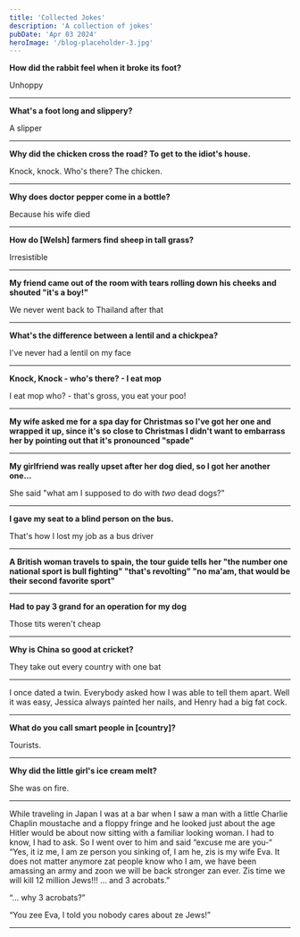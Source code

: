 ```yaml
---
title: 'Collected Jokes'
description: 'A collection of jokes'
pubDate: 'Apr 03 2024'
heroImage: '/blog-placeholder-3.jpg'
---
```


**How did the rabbit feel when it broke its foot?**

Unhoppy

---

**What's a foot long and slippery?**

A slipper

---

**Why did the chicken cross the road? To get to the idiot's house.**

Knock, knock. Who's there? The chicken.

---

**Why does doctor pepper come in a bottle?**

Because his wife died

---

**How do [Welsh] farmers find sheep in tall grass?**

Irresistible

---

**My friend came out of the room with tears rolling down his cheeks and shouted "it's a boy!"**

We never went back to Thailand after that

---

**What's the difference between a lentil and a chickpea?**

I've never had a lentil on my face

---

**Knock, Knock - who's there? - I eat mop**

I eat mop who? - that's gross, you eat your poo!

---

**My wife asked me for a spa day for Christmas so I've got her one and wrapped it up, since it's so close to Christmas I didn't want to embarrass her by pointing out that it's pronounced "spade"**

---

**My girlfriend was really upset after her dog died, so I got her another one...**

She said "what am I supposed to do with *two* dead dogs?"

---

**I gave my seat to a blind person on the bus.**

That's how I lost my job as a bus driver

---

**A British woman travels to spain, the tour guide tells her "the number one national sport is bull fighting" "that's revolting" "no ma'am, that would be their second favorite sport"**

---

**Had to pay 3 grand for an operation for my dog**

Those tits weren't cheap

---

**Why is China so good at cricket?**

They take out every country with one bat

---


I once dated a twin. Everybody asked how I was able to tell them apart. Well it was easy, Jessica always painted her nails, and Henry had a big fat cock.

---
**What do you call smart people in [country]?**

Tourists.

---
**Why did the little girl's ice cream melt?**

She was on fire.

---
While traveling in Japan I was at a bar when I saw a man with a little Charlie Chaplin moustache and a floppy fringe and he looked just about the age Hitler would be about now sitting with a familiar looking woman. I had to know, I had to ask. So I went over to him and said “excuse me are you-“ 
“Yes, it iz me, I am ze person you sinking of, I am he, zis is my wife Eva. It does not matter anymore zat people know who I am, we have been amassing an army and zoon we will be back stronger zan ever. Zis time we will kill 12 million Jews!!! … and 3 acrobats.”

“… why 3 acrobats?”

“You zee Eva, I told you nobody cares about ze Jews!”

---
